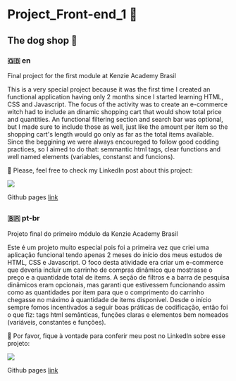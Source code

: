 # Project_Front-end_1 🏁

## The dog shop 🐶

### 🇬🇧 en
Final project for the first module at Kenzie Academy Brasil

This is a very special project because it was the first time I created an functional application having only 2 months since I started learning HTML, CSS and Javascript.
The focus of the activity was to create an e-commerce witch had to include an dinamic shopping cart that would show total price and quantities.
An functional filtering section and search bar was optional, but I made sure to include those as well, just like the amount per item so the shopping cart's length would go only as far as the total items available.
Since the beggining we were always encoureged to follow good codding practices, so I aimed to do that: semmantic html tags, clear functions and well named elements (variables, constanst and funcions).

👀 Please, feel free to check my LinkedIn post about this project:

<a href="https://www.linkedin.com/posts/amandacosta94_html-css-javascript-activity-6955944016559370240-iNj-?utm_source=share&utm_medium=member_desktop"><img src="https://img.shields.io/badge/LinkedIn-0077B5?style=for-the-badge&logo=linkedin&logoColor=white"> </a>

Github pages <a href="https://mandacosta.github.io/Projeto_Front-end_1/" target:_blank> link </a>



##

### 🇧🇷 pt-br

Projeto final do primeiro módulo da Kenzie Academy Brasil

Este é um projeto muito especial pois foi a primeira vez que criei uma aplicação funcional tendo apenas 2 meses do início dos meus estudos de HTML, CSS e Javascript.
O foco desta atividade era criar um e-commerce que deveria incluir um carrinho de compras dinâmico que mostrasse o preço e a quantidade total de items.
A seção de filtros e a barra de pesquisa dinâmicos eram opcionais, mas garanti que estivessem funcionando assim como as quantidades por item para que o comprimento do carrinho chegasse no máximo à quantidade de items disponível.
Desde o início sempre fomos incentivados a seguir boas práticas de codificação, então foi o que fiz: tags html semânticas, funções claras e elementos bem nomeados (variáveis, constantes e funções).

👀 Por favor, fique à vontade para conferir meu post no LinkedIn sobre esse projeto:

<a href="https://www.linkedin.com/posts/amandacosta94_html-css-javascript-activity-6955944016559370240-iNj-?utm_source=share&utm_medium=member_desktop"><img src="https://img.shields.io/badge/LinkedIn-0077B5?style=for-the-badge&logo=linkedin&logoColor=white"> </a>

Github pages <a href="https://mandacosta.github.io/Projeto_Front-end_1/" target:_blank> link </a>

